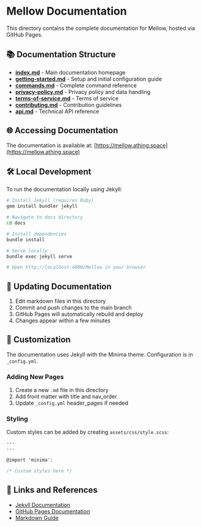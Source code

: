 # Mellow Documentation

This directory contains the complete documentation for Mellow, hosted via GitHub Pages.

## 📚 Documentation Structure

-   **[index.md](index.md)** - Main documentation homepage
-   **[getting-started.md](getting-started.md)** - Setup and initial configuration guide
-   **[commands.md](commands.md)** - Complete command reference
-   **[privacy-policy.md](privacy-policy.md)** - Privacy policy and data handling
-   **[terms-of-service.md](terms-of-service.md)** - Terms of service
-   **[contributing.md](contributing.md)** - Contribution guidelines
-   **[api.md](api.md)** - Technical API reference

## 🌐 Accessing Documentation

The documentation is available at: [https://mellow.athing.space](https://mellow.athing.space)

## 🛠️ Local Development

To run the documentation locally using Jekyll:

```bash
# Install Jekyll (requires Ruby)
gem install bundler jekyll

# Navigate to docs directory
cd docs

# Install dependencies
bundle install

# Serve locally
bundle exec jekyll serve

# Open http://localhost:4000/Mellow in your browser
```

## 📝 Updating Documentation

1. Edit markdown files in this directory
2. Commit and push changes to the main branch
3. GitHub Pages will automatically rebuild and deploy
4. Changes appear within a few minutes

## 🎨 Customization

The documentation uses Jekyll with the Minima theme. Configuration is in `_config.yml`.

### Adding New Pages

1. Create a new `.md` file in this directory
2. Add front matter with title and nav_order
3. Update `_config.yml` header_pages if needed

### Styling

Custom styles can be added by creating `assets/css/style.scss`:

```scss
---
---

@import 'minima';

/* Custom styles here */
```

## 🔗 Links and References

-   [Jekyll Documentation](https://jekyllrb.com/docs/)
-   [GitHub Pages Documentation](https://docs.github.com/pages)
-   [Markdown Guide](https://www.markdownguide.org/)
